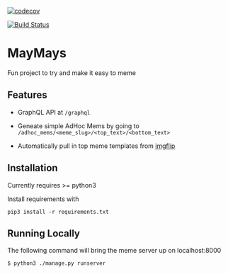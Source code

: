[![codecov](https://codecov.io/gh/drewstinnett/maymays/branch/master/graph/badge.svg)](https://codecov.io/gh/drewstinnett/maymays)

[![Build Status](https://travis-ci.org/drewstinnett/maymays.svg?branch=master)](https://travis-ci.org/drewstinnett/maymays)

# MayMays

Fun project to try and make it easy to meme

## Features

* GraphQL API at `/graphql`

* Geneate simple AdHoc Mems by going to `/adhoc_mems/<meme_slug>/<top_text>/<bottom_text>`

* Automatically pull in top meme templates from [imgflip](https://api.imgflip.com/get_memes)

## Installation

Currently requires >= python3

Install requirements with

```
pip3 install -r requirements.txt
```

## Running Locally

The following command will bring the meme server up on localhost:8000

```
$ python3 ./manage.py runserver
```
